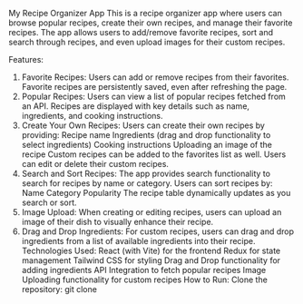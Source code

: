 My Recipe Organizer App
This is a recipe organizer app where users can browse popular recipes, create their own recipes, and manage their favorite recipes. The app allows users to add/remove favorite recipes, sort and search through recipes, and even upload images for their custom recipes.

Features:
1. Favorite Recipes:
Users can add or remove recipes from their favorites.
Favorite recipes are persistently saved, even after refreshing the page.
2. Popular Recipes:
Users can view a list of popular recipes fetched from an API.
Recipes are displayed with key details such as name, ingredients, and cooking instructions.
3. Create Your Own Recipes:
Users can create their own recipes by providing:
Recipe name
Ingredients (drag and drop functionality to select ingredients)
Cooking instructions
Uploading an image of the recipe
Custom recipes can be added to the favorites list as well.
Users can edit or delete their custom recipes.
4. Search and Sort Recipes:
The app provides search functionality to search for recipes by name or category.
Users can sort recipes by:
Name
Category
Popularity
The recipe table dynamically updates as you search or sort.
5. Image Upload:
When creating or editing recipes, users can upload an image of their dish to visually enhance their recipe.
6. Drag and Drop Ingredients:
For custom recipes, users can drag and drop ingredients from a list of available ingredients into their recipe.
Technologies Used:
React (with Vite) for the frontend
Redux for state management
Tailwind CSS for styling
Drag and Drop functionality for adding ingredients
API Integration to fetch popular recipes
Image Uploading functionality for custom recipes
How to Run:
Clone the repository:
git clone <repository-url>
